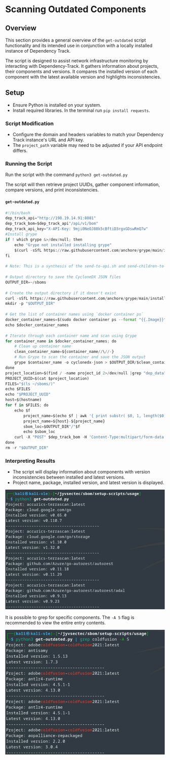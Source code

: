 # Scanning Outdated Components

## Overview

This section provides a general overview of the `get-outdated` script functionality and its intended use in conjunction with a locally installed instance of Dependency Track. 

The script is designed to assist network infrastructure monitoring by interacting with Dependency-Track. It gathers information about projects, their components and versions. It compares the installed version of each component with the latest available version and highlights inconsistencies.

## Setup

* Ensure Python is installed on your system.
* Install required libraries. In the terminal run `pip install requests`.

### Script Modification

* Configure the domain and headers variables to match your Dependency Track instance's URL and API key.
* The `project_path` variable may need to be adjusted if your API endpoint differs.

### Running the Script

Run the script with the command `python3 get-outdated.py`

The script will then retrieve project UUIDs, gather component information, compare versions, and print inconsistencies.

#### `get-outdated.py`
```python
#!/bin/bash
dep_track_api="http://198.19.14.91:8081"
dep_track_bom=$dep_track_api"/api/v1/bom"
dep_track_api_key="X-API-Key: 9mji0NeOJ88k5cBftiD3rgxGDswRmQ7w"
#Install grype
if ! which grype &>/dev/null; then
    echo "Grype not installed installing grype"
    $(curl -sSfL https://raw.githubusercontent.com/anchore/grype/main/install.sh | sh -s -- -b /usr/local/bin)
fi

# Note: This is a synthesis of the send-to-api.sh and send-children-to-api scripts located at /sbom/dependency-track/scripts/

# Output directory to save the CycloneDX JSON files
OUTPUT_DIR=~/sboms

# Create the output directory if it doesn't exist
curl -sSfL https://raw.githubusercontent.com/anchore/grype/main/install.sh | sh -s -- -b /usr/local/bin
mkdir -p "$OUTPUT_DIR"

# Get the list of container names using `docker container ps`
docker_container_names=$(sudo docker container ps --format "{{.Image}}")
echo $docker_container_names

# Iterate through each container name and scan using Grype
for container_name in $docker_container_names; do
    # Clean up container name
    clean_container_name=${container_name//\//-}
    # Run Grype to scan the container and save the JSON output
    grype $container_name -o cyclonedx-json > $OUTPUT_DIR/$clean_container_name.json
done
project_location=$(find / -name project_id 2>/dev/null |grep "dep_data" | sed -n '1p')
PROJECT_UUID=$(cat $project_location)
FILES="$(ls ~/sboms/)"
echo $FILES
echo "$PROJECT_UUID"
host=$(hostname)
for f in $FILES; do
    echo $f
        project_name=$(echo $f | awk '{ print substr( $0, 1, length($0)-5 ) }')
        project_name=${host}-${project_name}
        sbom_loc=$OUTPUT_DIR"/"$f
        echo $sbom_loc
    curl -X "POST" $dep_track_bom -H 'Content-Type:multipart/form-data' -H "$dep_track_api_key" -F "autoCreate=true" -F "projectName=$project_name" -F "projectVersion=1" -F "bom=@$sbom_loc" -F "parentUUID=$PROJECT_UUID"
done
rm -r "$OUTPUT_DIR"
```

### Interpreting Results

* The script will display information about components with version inconsistencies between installed and latest versions.
* Project name, package, installed version, and latest version is displayed.

![latest-versions standard](./images/3-get-outdated-standard.PNG)

It is possible to grep for specific components. The `-A 5` flag is recommended to view the entire entry contents.

![latest-versions grep](./images/4-get-outdated-grep.PNG)


